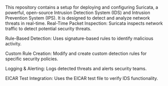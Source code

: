 This repository contains a setup for deploying and configuring Suricata, a powerful, open-source Intrusion Detection System (IDS) and Intrusion Prevention System (IPS). It is designed to detect and analyze network threats in real-time.
Real-Time Packet Inspection: Suricata inspects network traffic to detect potential security threats.

Rule-Based Detection: Uses signature-based rules to identify malicious activity.

Custom Rule Creation: Modify and create custom detection rules for specific security policies.

Logging & Alerting: Logs detected threats and alerts security teams.

EICAR Test Integration: Uses the EICAR test file to verify IDS functionality.
